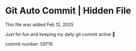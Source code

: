 # Git Auto Commit | Hidden File

This file was added Feb 12, 2025

Just for fun and keeping my daily git commit active 🤪

commit number: 59719
